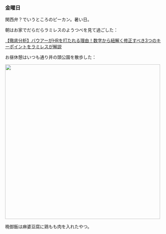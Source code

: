 ### 金曜日

関西弁？でいうところのピーカン。暑い日。

朝はお家でだらだらラミレスのようつべを見て過ごした：

[【徹底分析】バウアーがHRを打たれる理由！数字から紐解く修正すべき3つのキーポイントをラミレスが解説](https://www.youtube.com/watch?v=k40x2yAUlKY)

お昼休憩はいつも通り井の頭公園を散歩した：

<img src="https://i.imgur.com/rrlvnB8.jpg" width="500">

晩御飯は麻婆豆腐に鶏もも肉を入れたやつ。